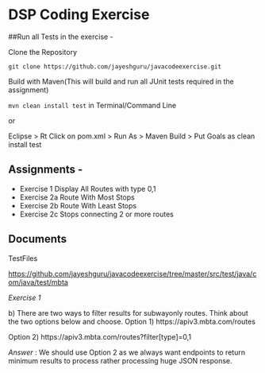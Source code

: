 # DSP Coding Exercise

##Run all Tests in the exercise - 

Clone the Repository

`git clone https://github.com/jayeshguru/javacodeexercise.git`

Build with Maven(This will build and run all JUnit tests required in the assignment)

`mvn clean install test` in Terminal/Command Line

or 

Eclipse > Rt Click on pom.xml > Run As > Maven Build > Put Goals as clean install test

## Assignments - 

* Exercise 1 Display All Routes with type 0,1
* Exercise 2a Route With Most Stops
* Exercise 2b Route With Least Stops
* Exercise 2c Stops connecting 2 or more routes

## Documents

TestFiles

https://github.com/jayeshguru/javacodeexercise/tree/master/src/test/java/com/java/test/mbta

_Exercise 1_

b) There are two ways to filter results for subway­only routes. Think about the two options below and choose.
Option 1) https://api­v3.mbta.com/routes

Option 2) https://api­v3.mbta.com/routes?filter[type]=0,1

_Answer_ : We should use Option 2 as we always want endpoints to return minimum results to process rather processing huge JSON response.